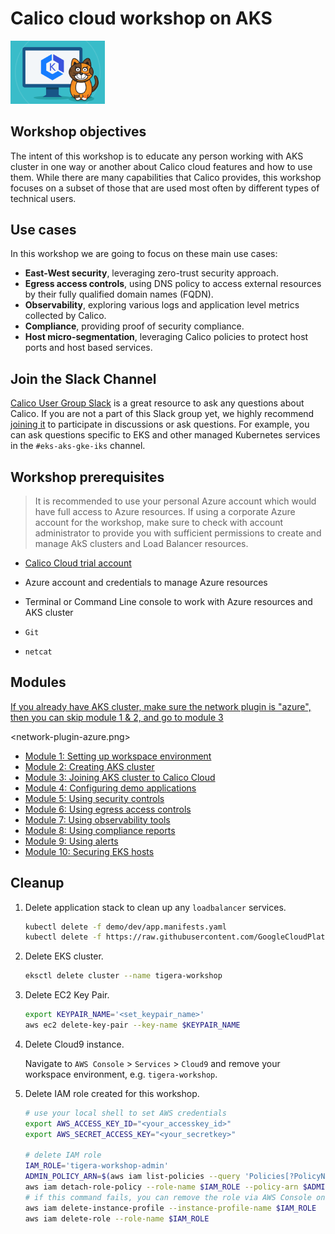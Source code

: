 # Calico cloud workshop on AKS

<img src="img/calico-on-aks.png" alt="Calico on EKS" width="30%"/>

## Workshop objectives

The intent of this workshop is to educate any person working with AKS cluster in one way or another about Calico cloud features and how to use them. While there are many capabilities that Calico provides, this workshop focuses on a subset of those that are used most often by different types of technical users.

## Use cases

In this workshop we are going to focus on these main use cases:

- **East-West security**, leveraging zero-trust security approach.
- **Egress access controls**, using DNS policy to access external resources by their fully qualified domain names (FQDN).
- **Observability**, exploring various logs and application level metrics collected by Calico.
- **Compliance**, providing proof of security compliance.
- **Host micro-segmentation**, leveraging Calico policies to protect host ports and host based services.

## Join the Slack Channel

[Calico User Group Slack](https://slack.projectcalico.org/) is a great resource to ask any questions about Calico. If you are not a part of this Slack group yet, we highly recommend [joining it](https://slack.projectcalico.org/) to participate in discussions or ask questions. For example, you can ask questions specific to EKS and other managed Kubernetes services in the `#eks-aks-gke-iks` channel.

## Workshop prerequisites

>It is recommended to use your personal Azure account which would have full access to Azure resources. If using a corporate Azure account for the workshop, make sure to check with account administrator to provide you with sufficient permissions to create and manage AkS clusters and Load Balancer resources.

- [Calico Cloud trial account](https://www.calicocloud.io/home)
- Azure account and credentials to manage Azure resources
- Terminal or Command Line console to work with Azure resources and AKS cluster
 
- `Git`
- `netcat`

## Modules

[If you already have AKS cluster, make sure the network plugin is "azure", then you can skip module 1 & 2, and go to module 3](../modules/joining-aks-to-calico-cloud.md)

<network-plugin-azure.png>

- [Module 1: Setting up workspace environment](./modules/setting-up-work-environment.md)
- [Module 2: Creating AKS cluster](modules/creating-aks-cluster.md)
- [Module 3: Joining AKS cluster to Calico Cloud](modules/joining-eks-to-calico-cloud.md)
- [Module 4: Configuring demo applications](modules/configuring-demo-apps.md)
- [Module 5: Using security controls](modules/using-security-controls.md)
- [Module 6: Using egress access controls](modules/using-egress-access-controls.md)
- [Module 7: Using observability tools](modules/using-observability-tools.md)
- [Module 8: Using compliance reports](modules/using-compliance-reports.md)
- [Module 9: Using alerts](modules/using-alerts.md)
- [Module 10: Securing EKS hosts](modules/securing-heps.md)

## Cleanup

1. Delete application stack to clean up any `loadbalancer` services.

    ```bash
    kubectl delete -f demo/dev/app.manifests.yaml
    kubectl delete -f https://raw.githubusercontent.com/GoogleCloudPlatform/microservices-demo/master/release/kubernetes-manifests.yaml
    ```

2. Delete EKS cluster.

    ```bash
    eksctl delete cluster --name tigera-workshop
    ```

3. Delete EC2 Key Pair.

    ```bash
    export KEYPAIR_NAME='<set_keypair_name>'
    aws ec2 delete-key-pair --key-name $KEYPAIR_NAME
    ```

4. Delete Cloud9 instance.

    Navigate to `AWS Console` > `Services` > `Cloud9` and remove your workspace environment, e.g. `tigera-workshop`.

5. Delete IAM role created for this workshop.

    ```bash
    # use your local shell to set AWS credentials
    export AWS_ACCESS_KEY_ID="<your_accesskey_id>"
    export AWS_SECRET_ACCESS_KEY="<your_secretkey>"

    # delete IAM role
    IAM_ROLE='tigera-workshop-admin'
    ADMIN_POLICY_ARN=$(aws iam list-policies --query 'Policies[?PolicyName==`AdministratorAccess`].Arn' --output text)
    aws iam detach-role-policy --role-name $IAM_ROLE --policy-arn $ADMIN_POLICY_ARN
    # if this command fails, you can remove the role via AWS Console once you delete the Cloud9 instance
    aws iam delete-instance-profile --instance-profile-name $IAM_ROLE
    aws iam delete-role --role-name $IAM_ROLE
    ```
